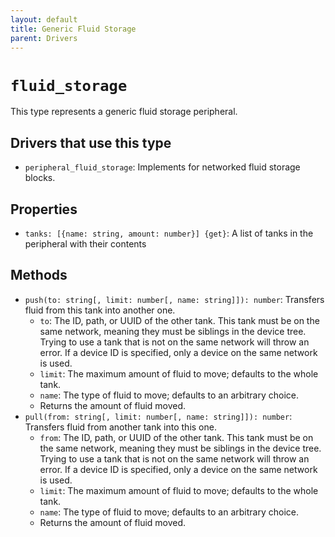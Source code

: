 ```yaml
---
layout: default
title: Generic Fluid Storage
parent: Drivers
---
```


# `fluid_storage`
This type represents a generic fluid storage peripheral.

## Drivers that use this type
* `peripheral_fluid_storage`: Implements for networked fluid storage blocks.

## Properties
* `tanks: [{name: string, amount: number}] {get}`: A list of tanks in the peripheral with their contents

## Methods
* `push(to: string[, limit: number[, name: string]]): number`: Transfers fluid from this tank into another one.
  * `to`: The ID, path, or UUID of the other tank. This tank must be on the same network, meaning they must be siblings in the device tree. Trying to use a tank that is not on the same network will throw an error. If a device ID is specified, only a device on the same network is used.
  * `limit`: The maximum amount of fluid to move; defaults to the whole tank.
  * `name`: The type of fluid to move; defaults to an arbitrary choice.
  * Returns the amount of fluid moved.
* `pull(from: string[, limit: number[, name: string]]): number`: Transfers fluid from another tank into this one.
  * `from`: The ID, path, or UUID of the other tank. This tank must be on the same network, meaning they must be siblings in the device tree. Trying to use a tank that is not on the same network will throw an error. If a device ID is specified, only a device on the same network is used.
  * `limit`: The maximum amount of fluid to move; defaults to the whole tank.
  * `name`: The type of fluid to move; defaults to an arbitrary choice.
  * Returns the amount of fluid moved.